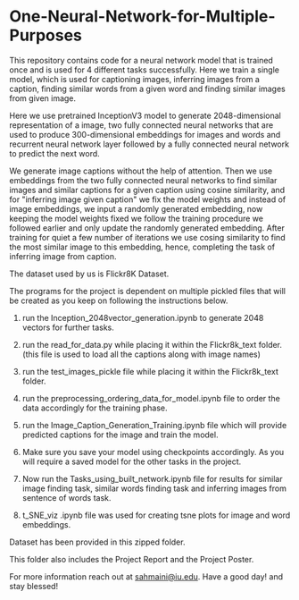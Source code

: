 # One-Neural-Network-for-Multiple-Purposes
This repository contains code for a neural network model that is trained once and is used for 4 different tasks successfully. 
Here we train a single model, which is used for captioning images, inferring images from a caption, finding similar words from a given word and finding similar images from given image.


Here we use pretrained InceptionV3 model to generate 2048-dimensional representation of a image, two fully connected neural networks that are used to produce 300-dimensional embeddings for images and words and recurrent neural network layer followed by a fully connected neural network to predict the next word.

We generate image captions without the help of attention. Then we use embeddings from the two fully connected neural networks to find similar images and similar captions for a given caption using cosine similarity, and for "inferring image given caption" we fix the model weights and instead of image embeddings, we input a randomly generated embedding, now keeping the model weights fixed we follow the training procedure we followed earlier and only update the randomly generated embedding. After training for quiet a few number of iterations we use cosing similarity to find the most similar image to this embedding, hence, completing the task of inferring image from caption.


The dataset used by us is Flickr8K Dataset.

The programs for the project is dependent on multiple pickled files that will be created as you keep on following the instructions below.

1. run the Inception_2048vector_generation.ipynb to generate 2048 vectors for further tasks.

2. run the read_for_data.py while placing it within the Flickr8k_text folder. (this file is used to load all the captions along with image names)

3. run the test_images_pickle file while placing it within the Flickr8k_text folder. 

4. run the preprocessing_ordering_data_for_model.ipynb file to order the data accordingly for the training phase.

5. run the Image_Caption_Generation_Training.ipynb file which will provide predicted captions for the image and train the model.

6. Make sure you save your model using checkpoints accordingly. As you will require a saved model for the other tasks in the project.

7. Now run the Tasks_using_built_network.ipynb file for results for similar image finding task, similar words finding task and
   inferring images from sentence of words task.   

8. t_SNE_viz .ipynb file was used for creating tsne plots for image and word embeddings.


Dataset has been provided in this zipped folder.

This folder also includes the Project Report and the Project Poster. 

For more information reach out at sahmaini@iu.edu. Have a good day! and stay blessed!
